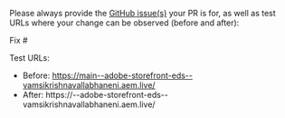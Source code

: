 Please always provide the [GitHub issue(s)](../issues) your PR is for, as well as test URLs where your change can be observed (before and after):

Fix #<gh-issue-id>

Test URLs:
- Before: https://main--adobe-storefront-eds--vamsikrishnavallabhaneni.aem.live/
- After: https://<branch>--adobe-storefront-eds--vamsikrishnavallabhaneni.aem.live/
